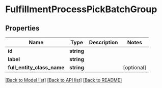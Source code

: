 # FulfillmentProcessPickBatchGroup

## Properties
Name | Type | Description | Notes
------------ | ------------- | ------------- | -------------
**id** | **string** |  | 
**label** | **string** |  | 
**full_entity_class_name** | **string** |  | [optional] 

[[Back to Model list]](../README.md#documentation-for-models) [[Back to API list]](../README.md#documentation-for-api-endpoints) [[Back to README]](../README.md)


